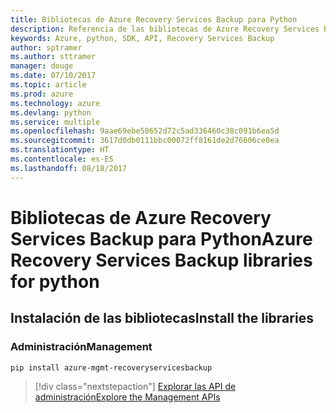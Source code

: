 ```yaml
---
title: Bibliotecas de Azure Recovery Services Backup para Python
description: Referencia de las bibliotecas de Azure Recovery Services Backup para Python
keywords: Azure, python, SDK, API, Recovery Services Backup
author: sptramer
ms.author: sttramer
manager: douge
ms.date: 07/10/2017
ms.topic: article
ms.prod: azure
ms.technology: azure
ms.devlang: python
ms.service: multiple
ms.openlocfilehash: 9aae69ebe50652d72c5ad336460c38c091b6ea5d
ms.sourcegitcommit: 3617d0db0111bbc00072ff8161de2d76606ce0ea
ms.translationtype: HT
ms.contentlocale: es-ES
ms.lasthandoff: 08/18/2017
---
```

# <a name="azure-recovery-services-backup-libraries-for-python"></a><span data-ttu-id="3dcad-104">Bibliotecas de Azure Recovery Services Backup para Python</span><span class="sxs-lookup"><span data-stu-id="3dcad-104">Azure Recovery Services Backup libraries for python</span></span>

## <a name="install-the-libraries"></a><span data-ttu-id="3dcad-105">Instalación de las bibliotecas</span><span class="sxs-lookup"><span data-stu-id="3dcad-105">Install the libraries</span></span>


### <a name="management"></a><span data-ttu-id="3dcad-106">Administración</span><span class="sxs-lookup"><span data-stu-id="3dcad-106">Management</span></span>

```bash
pip install azure-mgmt-recoveryservicesbackup
```
> [!div class="nextstepaction"]
> [<span data-ttu-id="3dcad-107">Explorar las API de administración</span><span class="sxs-lookup"><span data-stu-id="3dcad-107">Explore the Management APIs</span></span>](/python/api/overview/azure/recoveryservicesbackup/managementlibrary)